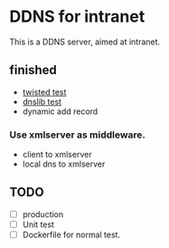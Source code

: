 # DDNS for intranet

This is a DDNS server, aimed at intranet.


## finished

- [twisted test](./override_server.py)
- [dnslib test](./server.py)
- dynamic add record

### Use xmlserver as middleware.

- client to xmlserver
- local dns to xmlserver

## TODO

- [ ] production
- [ ] Unit test
- [ ] Dockerfile for normal test.
